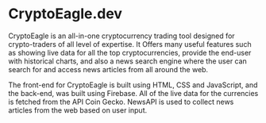 
# CryptoEagle.dev

CryptoEagle is an all-in-one cryptocurrency trading tool designed for crypto-traders of all level of expertise. It Offers many useful features such as showing live data for all the top cryptocurrencies, provide the end-user with historical charts, and also a news search engine where the user can search for and access news articles from all around the web.

The front-end for CryptoEagle is built using HTML, CSS and JavaScript, and the back-end, was built using Firebase.
All of the live data for the currencies is fetched from the API Coin Gecko. 
NewsAPI is used to collect news articles from the web based on user input. 



